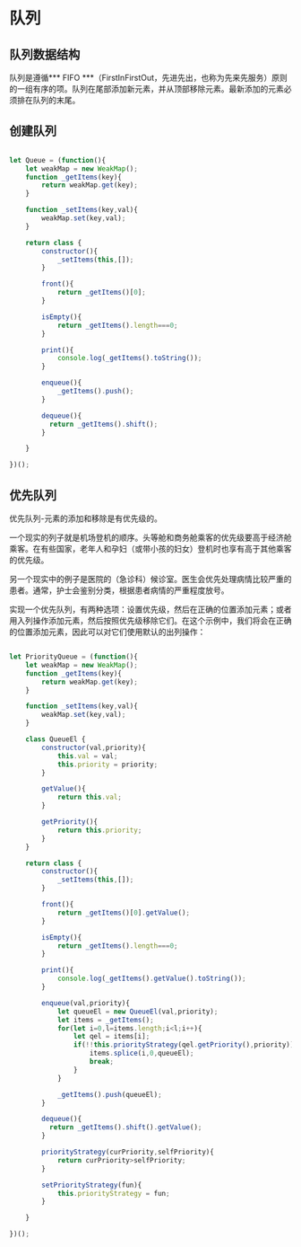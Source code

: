 # 队列

## 队列数据结构

队列是遵循*** FIFO ***（FirstInFirstOut，先进先出，也称为先来先服务）原则的一组有序的项。队列在尾部添加新元素，并从顶部移除元素。最新添加的元素必须排在队列的末尾。

## 创建队列

```javaScript

let Queue = (function(){
    let weakMap = new WeakMap();
    function _getItems(key){
        return weakMap.get(key);
    }

    function _setItems(key,val){
        weakMap.set(key,val);
    }

    return class {
        constructor(){
            _setItems(this,[]);
        }

        front(){
            return _getItems()[0];
        }

        isEmpty(){
            return _getItems().length===0;
        }

        print(){
            console.log(_getItems().toString());
        }

        enqueue(){
            _getItems().push();
        }

        dequeue(){
          return _getItems().shift();
        }

    }

})();

```

## 优先队列

优先队列-元素的添加和移除是有优先级的。

一个现实的列子就是机场登机的顺序。头等舱和商务舱乘客的优先级要高于经济舱乘客。在有些国家，老年人和孕妇（或带小孩的妇女）登机时也享有高于其他乘客的优先级。

另一个现实中的例子是医院的（急诊科）候诊室。医生会优先处理病情比较严重的患者。通常，护士会鉴别分类，根据患者病情的严重程度放号。

实现一个优先队列，有两种选项：设置优先级，然后在正确的位置添加元素；或者用入列操作添加元素，然后按照优先级移除它们。在这个示例中，我们将会在正确的位置添加元素，因此可以对它们使用默认的出列操作：

```javaScript

let PriorityQueue = (function(){
    let weakMap = new WeakMap();
    function _getItems(key){
        return weakMap.get(key);
    }

    function _setItems(key,val){
        weakMap.set(key,val);
    }

    class QueueEl {
        constructor(val,priority){
            this.val = val;
            this.priority = priority;
        }

        getValue(){
            return this.val;
        }

        getPriority(){
            return this.priority;
        }
    }

    return class {
        constructor(){
            _setItems(this,[]);
        }

        front(){
            return _getItems()[0].getValue();
        }

        isEmpty(){
            return _getItems().length===0;
        }

        print(){
            console.log(_getItems().getValue().toString());
        }

        enqueue(val,priority){
            let queueEl = new QueueEl(val,priority);
            let items = _getItems();
            for(let i=0,l=items.length;i<l;i++){
                let qel = items[i];
                if(!!this.priorityStrategy(qel.getPriority(),priority)){
                    items.splice(i,0,queueEl);
                    break;
                }
            }

            _getItems().push(queueEl);
        }

        dequeue(){
          return _getItems().shift().getValue();
        }

        priorityStrategy(curPriority,selfPriority){
            return curPriority>selfPriority;
        }

        setPriorityStrategy(fun){
            this.priorityStrategy = fun;
        }

    }

})();

```